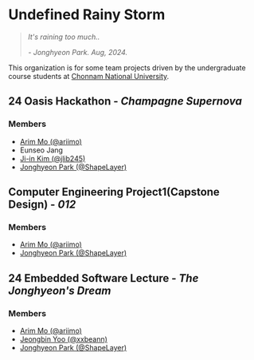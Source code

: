 # Undefined Rainy Storm

> _It's raining too much.._
> 
> _- Jonghyeon Park. Aug, 2024._

This organization is for some team projects driven by the undergraduate course students at [Chonnam National University](https://jnu.ac.kr).  

## 24 Oasis Hackathon - _Champagne Supernova_
### Members
 - [Arim Mo (@ariimo)](https://github.com/ariimo)
 - Eunseo Jang
 - [Ji-in Kim (@jlib245)](https://github.com/jlib245)
 - [Jonghyeon Park (@ShapeLayer)](https://github.com/shapelayer)

## Computer Engineering Project1(Capstone Design) - _012_
### Members
 - [Arim Mo (@ariimo)](https://github.com/ariimo)
 - [Jonghyeon Park (@ShapeLayer)](https://github.com/shapelayer)

## 24 Embedded Software Lecture - _The Jonghyeon's Dream_
### Members
 - [Arim Mo (@ariimo)](https://github.com/ariimo)
 - [Jeongbin Yoo (@xxbeann)](https://github.com/xxbeann)
 - [Jonghyeon Park (@ShapeLayer)](https://github.com/shapelayer)

